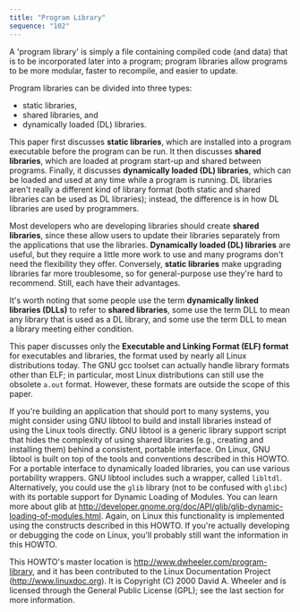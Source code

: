 ```yaml
---
title: "Program Library"
sequence: "102"
---
```


A 'program library' is simply a file containing compiled code (and data)
that is to be incorporated later into a program;
program libraries allow programs to be more modular, faster to recompile, and easier to update.

Program libraries can be divided into three types:

- static libraries,
- shared libraries, and
- dynamically loaded (DL) libraries.

This paper first discusses **static libraries**,
which are installed into a program executable before the program can be run.
It then discusses **shared libraries**,
which are loaded at program start-up and shared between programs.
Finally, it discusses **dynamically loaded (DL) libraries**,
which can be loaded and used at any time while a program is running.
DL libraries aren't really a different kind of library format
(both static and shared libraries can be used as DL libraries);
instead, the difference is in how DL libraries are used by programmers.

Most developers who are developing libraries should create **shared libraries**,
since these allow users to update their libraries separately from the applications that use the libraries.
**Dynamically loaded (DL) libraries** are useful,
but they require a little more work to use and many programs don't need the flexibility they offer.
Conversely, **static libraries** make upgrading libraries far more troublesome,
so for general-purpose use they're hard to recommend.
Still, each have their advantages.


It's worth noting that some people use the term **dynamically linked libraries (DLLs)** to refer to **shared libraries**,
some use the term DLL to mean any library that is used as a DL library,
and some use the term DLL to mean a library meeting either condition.


This paper discusses only the **Executable and Linking Format (ELF) format** for executables and libraries,
the format used by nearly all Linux distributions today.
The GNU gcc toolset can actually handle library formats other than ELF;
in particular, most Linux distributions can still use the obsolete `a.out` format.
However, these formats are outside the scope of this paper.

If you're building an application that should port to many systems,
you might consider using GNU libtool to build and install libraries instead of using the Linux tools directly.
GNU libtool is a generic library support script that hides the complexity of using shared libraries
(e.g., creating and installing them) behind a consistent, portable interface.
On Linux, GNU libtool is built on top of the tools and conventions described in this HOWTO.
For a portable interface to dynamically loaded libraries, you can use various portability wrappers.
GNU libtool includes such a wrapper, called `libltdl`.
Alternatively, you could use the `glib` library (not to be confused with `glibc`)
with its portable support for Dynamic Loading of Modules.
You can learn more about glib at http://developer.gnome.org/doc/API/glib/glib-dynamic-loading-of-modules.html.
Again, on Linux this functionality is implemented using the constructs described in this HOWTO.
If you're actually developing or debugging the code on Linux, you'll probably still want the information in this HOWTO.

This HOWTO's master location is http://www.dwheeler.com/program-library, and it has been contributed to the Linux Documentation Project (http://www.linuxdoc.org). It is Copyright (C) 2000 David A. Wheeler and is licensed through the General Public License (GPL); see the last section for more information.















